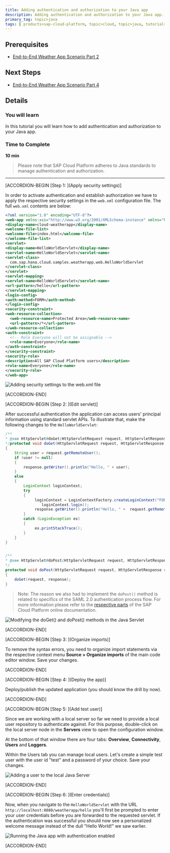 ```yaml
---
title: Adding authentication and authorization to your Java app
description: Adding authentication and authorization to your Java app.
primary_tag: topic>java
tags: [ products>sap-cloud-platform, topic>cloud, topic>java, tutorial>intermediate]
---
```


## Prerequisites  
- [End-to-End Weather App Scenario Part 2](https://www.sap.com/developer/tutorials/hcp-java-weatherapp-part2.html)

## Next Steps
- [End-to-End Weather App Scenario Part 4](https://www.sap.com/developer/tutorials/hcp-java-weatherapp-part4.html)

## Details
### You will learn  
In this tutorial you will learn how to add authentication and authorization to your Java app.

### Time to Complete
**10 min**

>Please note that SAP Cloud Platform adheres to Java standards to manage authentication and authorization.

---

[ACCORDION-BEGIN [Step 1: ](Apply security settings)]

In order to activate authentication and establish authorization we have to apply the respective security settings in the `web.xml` configuration file. The full `web.xml` contents are below:

```xml
<?xml version="1.0" encoding="UTF-8"?>
<web-app xmlns:xsi="http://www.w3.org/2001/XMLSchema-instance" xmlns="http://java.sun.com/xml/ns/javaee" xsi:schemaLocation="http://java.sun.com/xml/ns/javaee http://java.sun.com/xml/ns/javaee/web-app_2_5.xsd" id="WebApp_ID" version="2.5">
<display-name>cloud-weatherapp</display-name>
<welcome-file-list>
<welcome-file>index.html</welcome-file>
</welcome-file-list>
<servlet>
<display-name>HelloWorldServlet</display-name>
<servlet-name>HelloWorldServlet</servlet-name>
<servlet-class>
  com.sap.hana.cloud.samples.weatherapp.web.HelloWorldServlet
</servlet-class>
</servlet>
<servlet-mapping>
<servlet-name>HelloWorldServlet</servlet-name>
<url-pattern>/hello</url-pattern>
</servlet-mapping>
<login-config>
<auth-method>FORM</auth-method>
</login-config>
<security-constraint>
<web-resource-collection>
  <web-resource-name>Protected Area</web-resource-name>
  <url-pattern>/*</url-pattern>
</web-resource-collection>
<auth-constraint>
  <!-- Role Everyone will not be assignable -->
  <role-name>Everyone</role-name>
</auth-constraint>
</security-constraint>
<security-role>
<description>All SAP Cloud Platform users</description>
<role-name>Everyone</role-name>
</security-role>
</web-app>
```

![Adding security settings to the web.xml file](https://raw.githubusercontent.com/SAPDocuments/Tutorials/master/tutorials/hcp-java-weatherapp-part3/e2e_03-1.png)


[ACCORDION-END]

[ACCORDION-BEGIN [Step 2: ](Edit servlet)]

After successful authentication the application can access users' principal information using standard servlet APIs. To illustrate that, make the following changes to the `HelloWorldServlet`:

```java
/**
* @see HttpServlet#doGet(HttpServletRequest request, HttpServletResponse response)
*/protected void doGet(HttpServletRequest request, HttpServletResponse response) throws ServletException, IOException
{
    String user = request.getRemoteUser();
    if (user != null)
    {
        response.getWriter().println("Hello, " + user);
    }
    else
    {
        LoginContext loginContext;
	    try
        {
             loginContext = LoginContextFactory.createLoginContext("FORM");
		 		loginContext.login();
             response.getWriter().println("Hello, " +  request.getRemoteUser());
        }
        catch (LoginException ex)
        {
             ex.printStackTrace();
	    }
    }
}


/**
* @see HttpServlet#doPost(HttpServletRequest request, HttpServletResponse response)
*/
protected void doPost(HttpServletRequest request, HttpServletResponse response) throws ServletException, IOException
{
	doGet(request, response);
}
```

>Note: The reason we also had to implement the `doPost()` method is related to specifics of the SAML 2.0 authentication process  flow. For more information please refer to the [respective parts](https://help.hana.ondemand.com/help/frameset.htm?e637f62abb571014857cb0232adc43a7.html) of the SAP Cloud Platform online documentation.

![Modifying the doGet() and doPost() methods in the Java Servlet](https://raw.githubusercontent.com/SAPDocuments/Tutorials/master/tutorials/hcp-java-weatherapp-part3/e2e_03-2.png)


[ACCORDION-END]

[ACCORDION-BEGIN [Step 3: ](Organize imports)]

To remove the syntax errors, you need to organize import statements via the respective context menu **Source > Organize imports** of the main code editor window. Save your changes.


[ACCORDION-END]

[ACCORDION-BEGIN [Step 4: ](Deploy the app)]

Deploy/publish the updated application (you should know the drill by now).


[ACCORDION-END]

[ACCORDION-BEGIN [Step 5: ](Add test user)]

Since we are working with a local server so far we need to provide a local user repository to authenticate against. For this purpose, double-click on the local server node in the **Servers** view to open the configuration window.

At the bottom of that window there are four tabs: **Overview**, **Connectivity**, **Users** and **Loggers**.

Within the Users tab you can manage local users. Let's create a simple test user with the user id "test" and a password of your choice. Save your changes.

![Adding a user to the local Java Server](https://raw.githubusercontent.com/SAPDocuments/Tutorials/master/tutorials/hcp-java-weatherapp-part3/e2e_03-5.png)


[ACCORDION-END]

[ACCORDION-BEGIN [Step 6: ](Enter credentials)]

Now, when you navigate to the `HelloWorldServlet` with the URL `http://localhost:8080/weatherapp/hello` you'll first be prompted to enter your user credentials before you are forwarded to the requested servlet. If the authentication was successful you should now see a personalized welcome message instead of the dull "Hello World!" we saw earlier.

![Running the Java app with authentication enabled](https://raw.githubusercontent.com/SAPDocuments/Tutorials/master/tutorials/hcp-java-weatherapp-part3/e2e_03-6.png)


[ACCORDION-END]


